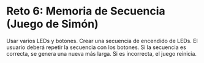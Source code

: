 # Reto 6: Memoria de Secuencia (Juego de Simón)
Usar varios LEDs y botones.
Crear una secuencia de encendido de LEDs.
El usuario deberá repetir la secuencia con los botones.
Si la secuencia es correcta, se genera una nueva más larga.
Si es incorrecta, el juego reinicia.
